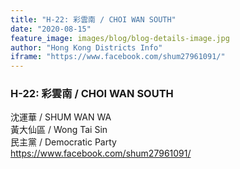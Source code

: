 ```yaml
---
title: "H-22: 彩雲南 / CHOI WAN SOUTH"
date: "2020-08-15"
feature_image: images/blog/blog-details-image.jpg
author: "Hong Kong Districts Info"
iframe: "https://www.facebook.com/shum27961091/"
---
```


### H-22: 彩雲南 / CHOI WAN SOUTH  
沈運華 / SHUM WAN WA  
黃大仙區 / Wong Tai Sin  
民主黨 / Democratic Party  
https://www.facebook.com/shum27961091/
